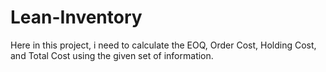 # Lean-Inventory

Here in this project, i need to calculate the EOQ, Order Cost, Holding Cost, and Total Cost using the given set of information.
